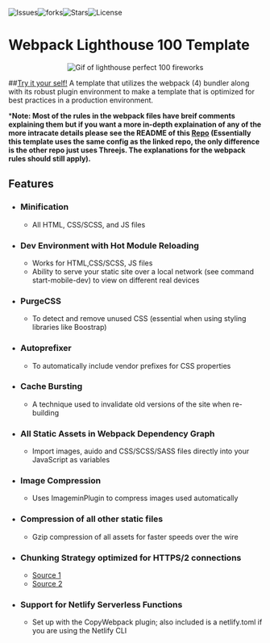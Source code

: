 ![Issues](https://img.shields.io/github/issues/ethanny2/webpack-lighthouse100-template)![forks](https://img.shields.io/github/forks/ethanny2/webpack-lighthouse100-template)![Stars](https://img.shields.io/github/stars/ethanny2/webpack-lighthouse100-template)![License](https://img.shields.io/github/license/ethanny2/webpack-lighthouse100-template)
# Webpack Lighthouse 100 Template


<p align="center">

<img src="https://media4.giphy.com/media/AZQvjAAkSmkYCkNaJM/giphy.gif" alt="Gif of lighthouse perfect 100 fireworks" />

</p>

##[Try it your self!](https://static-lighthouse100.netlify.app/)
 A template that utilizes the webpack (4) bundler along with its robust plugin environment to make a template that is optimized for best practices in a production environment.

***Note: Most of the rules in the webpack files have breif comments explaining them but if you want a more in-depth explaination of any of the more intracate details please see the README of this [Repo](https://github.com/ethanny2/threejs-es6-webpack-barebones-boilerplate) (Essentially this template uses the same config as the linked repo, the only difference is the other repo just uses Threejs. The explanations for the webpack rules should still apply).**

 ## Features
  
- ### Minification 
  - All HTML, CSS/SCSS, and JS files
- ### Dev Environment with Hot Module Reloading 
  - Works for HTML,CSS/SCSS, JS files
  - Ability to serve your static site over a local network (see command start-mobile-dev) to view on different real devices
- ### PurgeCSS 
  - To detect and remove unused CSS (essential when using styling libraries like Boostrap)
- ### Autoprefixer
  -  To automatically include vendor prefixes for CSS properties
- ### Cache Bursting
  -  A technique  used to invalidate old versions of the site when re-building
- ### All Static Assets in Webpack Dependency Graph
  - Import images, auido and CSS/SCSS/SASS files directly into your JavaScript as variables
- ### Image Compression
  - Uses ImageminPlugin to compress images used automatically
- ### Compression of all other static files
  - Gzip compression of all assets for faster speeds over the wire
- ### Chunking Strategy optimized for HTTPS/2 connections
  - [Source 1](https://medium.com/hackernoon/the-100-correct-way-to-split-your-chunks-with-webpack-f8a9df5b7758) 
  - [Source 2](https://calendar.perfplanet.com/2019/bundling-javascript-for-performance-best-practices/)

- ### Support for Netlify Serverless Functions 
  - Set up with the CopyWebpack plugin; also included is a netlify.toml if you are using the Netlify CLI



